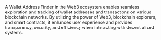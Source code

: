 A Wallet Address Finder in the Web3 ecosystem enables seamless exploration and tracking of wallet addresses and transactions on various blockchain networks. By utilizing the power of Web3, blockchain explorers, and smart contracts, it enhances user experience and provides transparency, security, and efficiency when interacting with decentralized systems.
